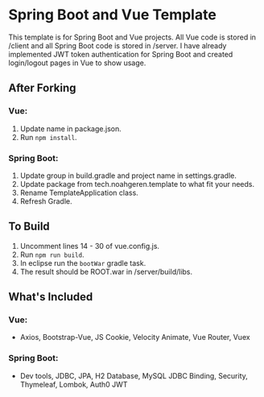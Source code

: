 # Spring Boot and Vue Template

This template is for Spring Boot and Vue projects. All Vue code is stored in /client and all Spring Boot code is stored in /server. I have already implemented JWT token authentication for Spring Boot and created login/logout pages in Vue to show usage.

## After Forking
### Vue:
1. Update name in package.json.
2. Run `npm install`.
### Spring Boot:
1. Update group in build.gradle and project name in settings.gradle.
2. Update package from tech.noahgeren.template to what fit your needs.
3. Rename TemplateApplication class.
4. Refresh Gradle.

## To Build
1. Uncomment lines 14 - 30 of vue.config.js.
2. Run `npm run build`.
3. In eclipse run the `bootWar` gradle task.
4. The result should be ROOT.war in /server/build/libs.

## What's Included
### Vue:
 - Axios, Bootstrap-Vue, JS Cookie, Velocity Animate, Vue Router, Vuex
### Spring Boot:
 - Dev tools, JDBC, JPA, H2 Database, MySQL JDBC Binding, Security, Thymeleaf, Lombok, Auth0 JWT
 
